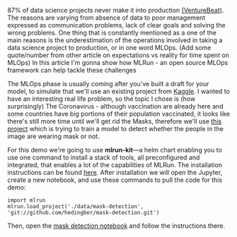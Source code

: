 87% of data science projects never make it into production 
[(VentureBeat)](https://venturebeat.com/2019/07/19/why-do-87-of-data-science-projects-never-make-it-into-production/). 
The reasons are varying from absence of data to poor management expressed as communication problems,
lack of clear goals and solving the wrong problems. One thing that is constantly mentioned as a one of the main reasons is the 
underestimation of the operations involved in taking a data science project to production, or in one word MLOps.
(Add some quote/number from other article on expectations vs reality for time spent on MLOps)
In this article I'm gonna show how MLRun - an open source MLOps framework can help tackle these challenges

The MLOps phase is usually coming after you've built a draft for your model, to simulate that we'll use an existing 
project from [Kaggle](https://www.kaggle.com/). I wanted to have an interesting real life problem, so the topic I chose 
is (how surprisingly) The Coronavirus - although vaccination are already here and some countries have big portions of 
their population vaccinated, it looks like there's still more time until we'll get rid the Masks, therefore we'll use 
[this project](https://www.kaggle.com/notadithyabhat/face-mask-detector/execution) which is trying to train a model to
detect whether the people in the image are wearing mask or not.

For this demo we're going to use **mlrun-kit**—a helm chart enabling you to use one command to install a stack of
tools, all preconfigured and integrated, that enables a lot of the capabilities of MLRun. The installation instructions
can be found [here](https://docs.mlrun.org/en/latest/install.html). After installation we will open the Jupyter, create 
a new notebook, and use these commands to pull the code for this demo:
```jupyter
import mlrun
mlrun.load_project('./data/mask-detection', 'git://github.com/hedingber/mask-detection.git')
```

Then, open the [mask detection notebook](mask_detection.ipynb) and follow the instructions there.
